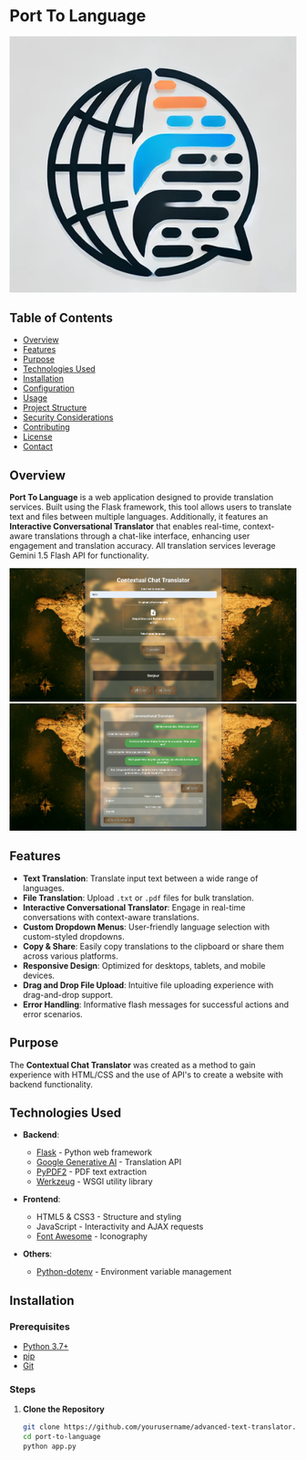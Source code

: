 # Port To Language

![Screenshot](static/ss4.png)

## Table of Contents
- [Overview](#overview)
- [Features](#features)
- [Purpose](#purpose)
- [Technologies Used](#technologies-used)
- [Installation](#installation)
- [Configuration](#configuration)
- [Usage](#usage)
- [Project Structure](#project-structure)
- [Security Considerations](#security-considerations)
- [Contributing](#contributing)
- [License](#license)
- [Contact](#contact)

## Overview

**Port To Language** is a web application designed to provide translation services. Built using the Flask framework, this tool allows users to translate text and files between multiple languages. Additionally, it features an **Interactive Conversational Translator** that enables real-time, context-aware translations through a chat-like interface, enhancing user engagement and translation accuracy. All translation services leverage Gemini 1.5 Flash API for functionality. 

![Screenshot](static/ss2.png)
![Screenshot](static/ss3.png)


## Features
- **Text Translation**: Translate input text between a wide range of languages.
- **File Translation**: Upload `.txt` or `.pdf` files for bulk translation.
- **Interactive Conversational Translator**: Engage in real-time conversations with context-aware translations.
- **Custom Dropdown Menus**: User-friendly language selection with custom-styled dropdowns.
- **Copy & Share**: Easily copy translations to the clipboard or share them across various platforms.
- **Responsive Design**: Optimized for desktops, tablets, and mobile devices.
- **Drag and Drop File Upload**: Intuitive file uploading experience with drag-and-drop support.
- **Error Handling**: Informative flash messages for successful actions and error scenarios.

## Purpose

The **Contextual Chat Translator** was created as a method to gain experience with HTML/CSS and the use of API's to create a website with backend functionality. 

## Technologies Used

- **Backend**:
  - [Flask](https://flask.palletsprojects.com/) - Python web framework
  - [Google Generative AI](https://developers.google.com/generative-ai) - Translation API
  - [PyPDF2](https://pypi.org/project/PyPDF2/) - PDF text extraction
  - [Werkzeug](https://werkzeug.palletsprojects.com/) - WSGI utility library

- **Frontend**:
  - HTML5 & CSS3 - Structure and styling
  - JavaScript - Interactivity and AJAX requests
  - [Font Awesome](https://fontawesome.com/) - Iconography

- **Others**:
  - [Python-dotenv](https://pypi.org/project/python-dotenv/) - Environment variable management

## Installation

### Prerequisites

- [Python 3.7+](https://www.python.org/downloads/)
- [pip](https://pip.pypa.io/en/stable/installation/)
- [Git](https://git-scm.com/downloads)

### Steps

1. **Clone the Repository**

   ```bash
   git clone https://github.com/yourusername/advanced-text-translator.git
   cd port-to-language
   python app.py
